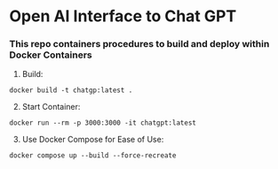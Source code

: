 # Open AI Interface to Chat GPT

### This repo containers procedures to build and deploy within Docker Containers

1. Build:

~~~ 
docker build -t chatgp:latest .
~~~

2. Start Container:

~~~ 
docker run --rm -p 3000:3000 -it chatgpt:latest
~~~

3. Use Docker Compose for Ease of Use:

~~~ 
docker compose up --build --force-recreate
~~~